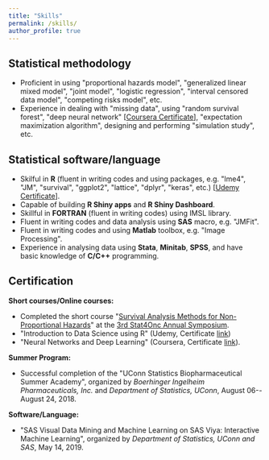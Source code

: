 ```yaml
---
title: "Skills"
permalink: /skills/
author_profile: true
---
```


## Statistical methodology
* Proficient in using "proportional hazards model", 
"generalized linear mixed model", 
"joint model", "logistic regression", "interval censored data model", 
"competing risks model", etc.
* Experience in dealing with "missing data", using "random survival forest", 
"deep neural network" [[Coursera Certificate](https://www.coursera.org/account/accomplishments/certificate/8MC65T7SH99P)], "expectation maximization algorithm", 
designing and performing "simulation study", etc. 

## Statistical software/language
* Skilful in **R** (fluent in writing codes and using packages, e.g. "lme4", "JM", "survival", "ggplot2", "lattice", "dplyr", "keras", etc.) [[Udemy Certificate](https://www.udemy.com/certificate/UC-21QY2ZUV/)].
* Capable of building **R Shiny apps** and **R Shiny Dashboard**. 
* Skillful in **FORTRAN** (fluent in writing codes) using IMSL library.
* Fluent in writing codes and data analysis using **SAS** macro, e.g. "JMFit".
* Fluent in writing codes and using **Matlab** toolbox, e.g. "Image Processing".
* Experience in analysing data using **Stata**, **Minitab**, **SPSS**, and have basic knowledge of **C/C++** programming. 

## Certification
**Short courses/Online courses:**
* Completed the short course "[Survival Analysis Methods for Non-Proportional Hazards](https://events.stat.uconn.edu/stat4onc/#short-courses)" at the [3rd Stat4Onc Annual Symposium](https://events.stat.uconn.edu/stat4onc/).
* "Introduction to Data Science using R" (Udemy, Certificate [link](https://www.udemy.com/certificate/UC-21QY2ZUV/)) 
* "Neural Networks and Deep Learning" (Coursera, Certificate [link](https://www.coursera.org/account/accomplishments/certificate/8MC65T7SH99P)).

**Summer Program:**
* Successful completion of the "UConn Statistics Biopharmaceutical Summer Academy", organized by *Boerhinger Ingelheim Pharmaceuticals, Inc.* and *Department of Statistics, UConn*, August 06--August 24, 2018.
    
**Software/Language:**
* "SAS Visual Data Mining and Machine Learning on SAS Viya: Interactive Machine Learning", organized by *Department of Statistics, UConn and SAS*, May 14, 2019.

<!--
## Text formatting 
* $\LaTeX$, Microsoft Word 2019, Microsoft Power point 2019, Markdown.
-->
<!--
## Coding editors
* RStudio, Notepad++, Vim, Visual studio code, etc.
-->
<!--
## Operating system
* Windows and Linux.
-->
